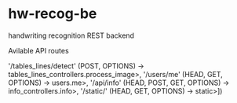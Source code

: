 # hw-recog-be
handwriting recognition REST backend

Avilable API routes

  '/tables_lines/detect' (POST, OPTIONS) -> tables_lines_controllers.process_image>,
  '/users/me' (HEAD, GET, OPTIONS) -> users.me>,
  '/api/info' (HEAD, POST, GET, OPTIONS) -> info_controllers.info>,
  '/static/<filename>' (HEAD, GET, OPTIONS) -> static>])

